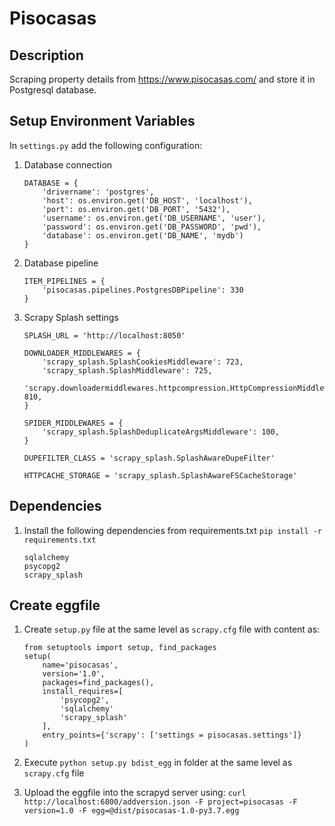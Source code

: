 # Pisocasas 

## Description
Scraping property details from https://www.pisocasas.com/ and store it in Postgresql database.


## Setup Environment Variables
In `settings.py` add the following configuration:
1. Database connection
    ```
    DATABASE = {
        'drivername': 'postgres',
        'host': os.environ.get('DB_HOST', 'localhost'),
        'port': os.environ.get('DB_PORT', '5432'),
        'username': os.environ.get('DB_USERNAME', 'user'),
        'password': os.environ.get('DB_PASSWORD', 'pwd'),
        'database': os.environ.get('DB_NAME', 'mydb')
    }
    ```
2. Database pipeline
    ```
    ITEM_PIPELINES = {
        'pisocasas.pipelines.PostgresDBPipeline': 330
    }
    ```

3. Scrapy Splash settings
    ```buildoutcfg
    SPLASH_URL = 'http://localhost:8050'
 
    DOWNLOADER_MIDDLEWARES = {
        'scrapy_splash.SplashCookiesMiddleware': 723,
        'scrapy_splash.SplashMiddleware': 725,
        'scrapy.downloadermiddlewares.httpcompression.HttpCompressionMiddleware': 810,
    }
 
    SPIDER_MIDDLEWARES = {
        'scrapy_splash.SplashDeduplicateArgsMiddleware': 100,
    }
 
    DUPEFILTER_CLASS = 'scrapy_splash.SplashAwareDupeFilter'
    
    HTTPCACHE_STORAGE = 'scrapy_splash.SplashAwareFSCacheStorage'
    ```

## Dependencies
1. Install the following dependencies from requirements.txt
    `pip install -r requirements.txt`
    
    ```buildoutcfg
    sqlalchemy
    psycopg2
    scrapy_splash
    ```

## Create eggfile
1. Create `setup.py` file at the same level as `scrapy.cfg` file with content as:
    ```
    from setuptools import setup, find_packages
    setup(
        name='pisocasas',
        version='1.0',
        packages=find_packages(),
        install_requires=[
            'psycopg2',
            'sqlalchemy'
            'scrapy_splash'
        ],
        entry_points={'scrapy': ['settings = pisocasas.settings']}
    )
    ```
    
2. Execute `python setup.py bdist_egg` in folder at the same level as `scrapy.cfg` file
3. Upload the eggfile into the scrapyd server using: `curl http://localhost:6800/addversion.json -F project=pisocasas -F version=1.0 -F egg=@dist/pisocasas-1.0-py3.7.egg`
